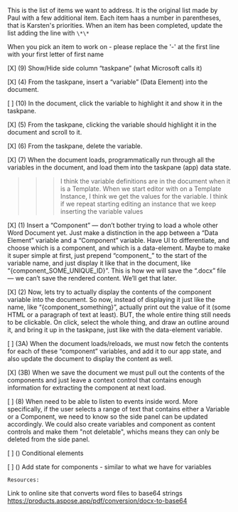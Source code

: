 This is the list of items we want to address. It is the original list made by Paul
with a few additional item.
Each item haas a number in parentheses, that is Karsten's priorities.
When an item has been completed, update the list adding the line with `\*\*`

When you pick an item to work on - please replace the '-' at the first line with your first letter of first name

[X] (9) Show/Hide side column “taskpane” (what Microsoft calls it)

[X] (4) From the taskpane, insert a “variable” (Data Element) into the document.

[ ] (10) In the document, click the variable to highlight it and show it in the taskpane.

[X] (5) From the taskpane, clicking the variable should highlight it in the document and scroll to it.

[X] (6) From the taskpane, delete the variable.

[X] (7) When the document loads, programmatically run through all the variables in the document,
and load them into the taskpane (app) data state. 
>>> I think the variable definitions are in the document when it is a Template.
When we start editor with on a Template Instance, I think we get the values for the variable.
I think if we repeat starting editing an instance that we keep inserting the variable values

[X] (1) Insert a “Component” — don’t bother trying to load a whole other Word Document yet. Just
make a distinction in the app between a “Data Element” variable and a “Component” variable. Have
UI to differentiate, and choose which is a component, and which is a data-element. Maybe to make
it super simple at first, just prepend “component\_” to the start of the variable name, and just
display it like that in the document, like “{component_SOME_UNIQUE_ID}”. This is how we will
save the “.docx” file — we can’t save the rendered content. We’ll get that later.

[X] (2) Now, lets try to actually display the contents of the component variable into the document.
So now, instead of displaying it just like the name, like “{component_something}”, actually print
out the value of it (some HTML or a paragraph of text at least). BUT, the whole entire thing still
needs to be clickable. On click, select the whole thing, and draw an outline around it, and
bring it up in the taskpane, just like with the data-element variable.

[ ] (3A) When the document loads/reloads, we must now fetch the contents for each of these “component”
variables, and add it to our app state, and also update the document to display the content as well.

[X] (3B) When we save the document we must pull out the contents of the components and just leave a context control
  that contains enough information for extracting the component at next load.

[ ] (8) When need to be able to listen to events inside word. More specifically, if the user selects a
  range of text that contains either a Variable or a Component, we need to know so the side panel
  can be updated accordingly.
  We could also create variables and component as content controls and make them "not deletable", whichs
  means they can only be deleted from the side panel.

[ ] () Conditional elements

[ ] () Add state for components - similar to what we have for variables


`Resources:`

Link to online site that converts word files to base64 strings
https://products.aspose.app/pdf/conversion/docx-to-base64